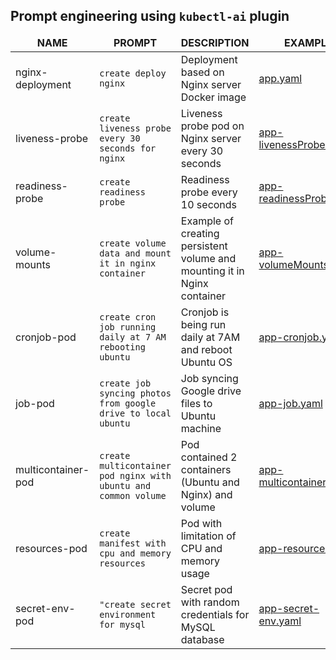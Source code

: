## Prompt engineering using `kubectl-ai` plugin

<table>
    <thead>
        <tr style="font-weight: bold; text-align: center">
            <td>NAME</td>
            <td>PROMPT</td>
            <td>DESCRIPTION</td>
            <td>EXAMPLE</td>
        </tr>
    </thead>
    <tbody>
        <tr>
            <td>nginx-deployment</td>
            <td><code>create deploy nginx</code></td>
            <td>Deployment based on Nginx server Docker image</td>
            <td><a href="/yaml/app.yaml">app.yaml</a></td>
        </tr>
        <tr>
            <td>liveness-probe</td>
            <td><code>create liveness probe every 30 seconds for nginx</code></td>
            <td>Liveness probe pod on Nginx server every 30 seconds</td>
            <td><a href="/yaml/app-livenessProbe.yaml">app-livenessProbe.yaml</a></td>
        </tr>
        <tr>
            <td>readiness-probe</td>
            <td><code>create readiness probe</code></td>
            <td>Readiness probe every 10 seconds</td>
            <td><a href="/yaml/app-readinessProbe.yaml">app-readinessProbe.yaml</a></td>
        </tr>
        <tr>
            <td>volume-mounts</td>
            <td><code>create volume data and mount it in nginx container</code></td>
            <td>Example of creating persistent volume and mounting it in Nginx container</td>
            <td><a href="/yaml/app-volumeMounts.yaml">app-volumeMounts.yaml</a></td>
        </tr>
        <tr>
            <td>cronjob-pod</td>
            <td><code>create cron job running daily at 7 AM rebooting ubuntu</code></td>
            <td>Cronjob is being run daily at 7AM and reboot Ubuntu OS</td>
            <td><a href="/yaml/app-cronjob.yaml">app-cronjob.yaml</a></td>
        </tr>
        <tr>
            <td>job-pod</td>
            <td><code>create job syncing photos from google drive to local ubuntu</code></td>
            <td>Job syncing Google drive files to Ubuntu machine</td>
            <td><a href="/yaml/app-job.yaml">app-job.yaml</a></td>
        </tr>
        <tr>
            <td>multicontainer-pod</td>
            <td><code>create multicontainer pod nginx with ubuntu and common volume</code></td>
            <td>Pod contained 2 containers (Ubuntu and Nginx) and volume</td>
            <td><a href="/yaml/app-multicontainer.yaml">app-multicontainer.yaml</a></td>
        </tr>
        <tr>
            <td>resources-pod</td>
            <td><code>create manifest with cpu and memory resources</code></td>
            <td>Pod with limitation of CPU and memory usage</td>
            <td><a href="/yaml/app-resources.yaml">app-resources.yaml</a></td>
        </tr>
        <tr>
            <td>secret-env-pod</td>
            <td><code>"create secret environment for mysql</code></td>
            <td>Secret pod with random credentials for MySQL database</td>
            <td><a href="/yaml/app-secret-env.yaml">app-secret-env.yaml</a></td>
        </tr>
    </tbody>
</table>